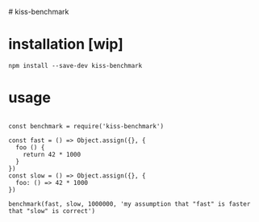 # kiss-benchmark

# installation [wip]

```
npm install --save-dev kiss-benchmark
```

# usage

```

const benchmark = require('kiss-benchmark')

const fast = () => Object.assign({}, {
  foo () {
    return 42 * 1000
  }
})
const slow = () => Object.assign({}, {
  foo: () => 42 * 1000
})

benchmark(fast, slow, 1000000, 'my assumption that "fast" is faster that "slow" is correct')
```

